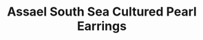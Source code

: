 ---
title: Assael South Sea Cultured Pearl Earrings
description: |
  Iconic and incomparable - exquisite South Sea pearls are wreathed in rows of Diamonds for the ultimate statement earring.
specs: |
  13.8 - 13.9mm South Sea Cultured Pearls with 13.81 carats of Diamonds set in Platinum.
images:
  - image_path: /uploads/assael-south-sea-cultured-pearl-earrings.png
_category:
order: 28
categories:
  - earrings
---